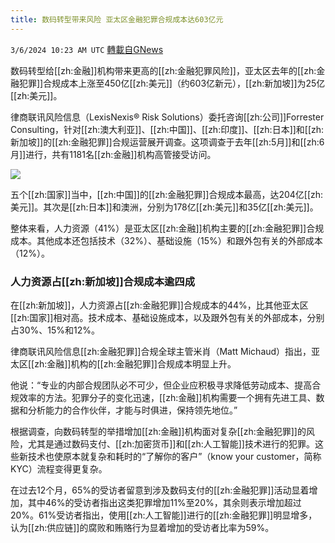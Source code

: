 ```yaml
---
title: 数码转型带来风险 亚太区金融犯罪合规成本达603亿元
---
```

`3/6/2024 10:23 AM UTC` [轉載自GNews](https://gnews.org/articles/2370292)

数码转型给[[zh:金融]]机构带来更高的[[zh:金融犯罪风险]]，亚太区去年的[[zh:金融犯罪]]合规成本上涨至450亿[[zh:美元]]（约603亿新元），[[zh:新加坡]]为25亿[[zh:美元]]。

律商联讯风险信息（LexisNexis® Risk Solutions）委托咨询[[zh:公司]]Forrester Consulting，针对[[zh:澳大利亚]]、[[zh:中国]]、[[zh:印度]]、[[zh:日本]]和[[zh:新加坡]]的[[zh:金融犯罪]]合规运营展开调查。这项调查于去年[[zh:5月]]和[[zh:6月]]进行，共有1181名[[zh:金融]]机构高管接受访问。

![](https://static.zaobao.com/s3fs-public/articles/2024/03/06/financialcrimeonline-01.jpg?VersionId=uDdzhkII.MyPEDxBhSghNMsuphycEGSS "")

五个[[zh:国家]]当中，[[zh:中国]]的[[zh:金融犯罪]]合规成本最高，达204亿[[zh:美元]]。其次是[[zh:日本]]和澳洲，分别为178亿[[zh:美元]]和35亿[[zh:美元]]。

整体来看，人力资源（41%）是亚太区[[zh:金融]]机构主要的[[zh:金融犯罪]]合规成本。其他成本还包括技术（32%）、基础设施（15%）和跟外包有关的外部成本（12%）。

### 人力资源占[[zh:新加坡]]合规成本逾四成

在[[zh:新加坡]]，人力资源占[[zh:金融犯罪]]合规成本的44%，比其他亚太区[[zh:国家]]相对高。技术成本、基础设施成本，以及跟外包有关的外部成本，分别占30%、15%和12%。

律商联讯风险信息[[zh:金融犯罪]]合规全球主管米肖（Matt Michaud）指出，亚太区[[zh:金融]]机构的[[zh:金融犯罪]]合规成本明显上升。

他说：“专业的内部合规团队必不可少，但企业应积极寻求降低劳动成本、提高合规效率的方法。犯罪分子的变化迅速，[[zh:金融]]机构需要一个拥有先进工具、数据和分析能力的合作伙伴，才能与时俱进，保持领先地位。”

根据调查，向数码转型的举措增加[[zh:金融]]机构面对复杂[[zh:金融犯罪]]的风险，尤其是通过数码支付、[[zh:加密货币]]和[[zh:人工智能]]技术进行的犯罪。这些新技术也使原本就复杂和耗时的“了解你的客户”（know your customer，简称KYC）流程变得更复杂。

在过去12个月，65%的受访者留意到涉及数码支付的[[zh:金融犯罪]]活动显着增加，其中46%的受访者指出这类犯罪增加11%至20%，其余则表示增加超过20%。61%受访者指出，使用[[zh:人工智能]]进行的[[zh:金融犯罪]]明显增多，认为[[zh:供应链]]的腐败和贿赂行为显着增加的受访者比率为59%。
